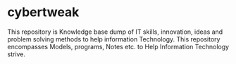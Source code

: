 # cybertweak
This repository is Knowledge base dump of IT skills, innovation, ideas and problem solving methods to help information Technology. This repository encompasses Models, programs, Notes etc. to Help Information Technology strive.    
